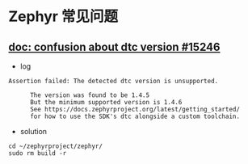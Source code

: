 # Zephyr 常见问题

## [doc: confusion about dtc version #15246](https://github.com/zephyrproject-rtos/zephyr/issues/15246)

- log

```log
Assertion failed: The detected dtc version is unsupported.

      The version was found to be 1.4.5
      But the minimum supported version is 1.4.6
      See https://docs.zephyrproject.org/latest/getting_started/
      for how to use the SDK's dtc alongside a custom toolchain.
```

- solution

```shell
cd ~/zephyrproject/zephyr/
sudo rm build -r
```

